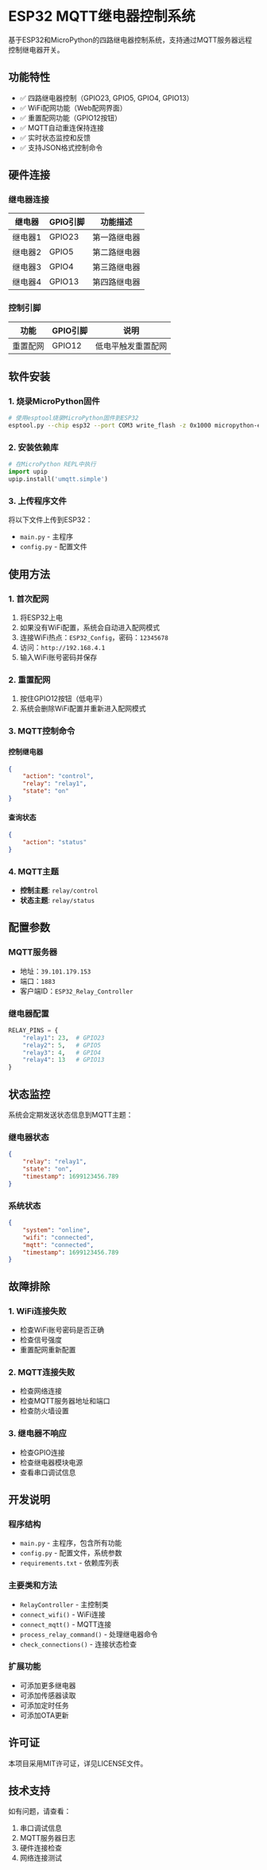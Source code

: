 # ESP32 MQTT继电器控制系统

基于ESP32和MicroPython的四路继电器控制系统，支持通过MQTT服务器远程控制继电器开关。

## 功能特性

- ✅ 四路继电器控制（GPIO23, GPIO5, GPIO4, GPIO13）
- ✅ WiFi配网功能（Web配网界面）
- ✅ 重置配网功能（GPIO12按钮）
- ✅ MQTT自动重连保持连接
- ✅ 实时状态监控和反馈
- ✅ 支持JSON格式控制命令

## 硬件连接

### 继电器连接
| 继电器 | GPIO引脚 | 功能描述 |
|--------|----------|----------|
| 继电器1 | GPIO23   | 第一路继电器 |
| 继电器2 | GPIO5    | 第二路继电器 |
| 继电器3 | GPIO4    | 第三路继电器 |
| 继电器4 | GPIO13   | 第四路继电器 |

### 控制引脚
| 功能 | GPIO引脚 | 说明 |
|------|----------|------|
| 重置配网 | GPIO12   | 低电平触发重置配网 |

## 软件安装

### 1. 烧录MicroPython固件
```bash
# 使用esptool烧录MicroPython固件到ESP32
esptool.py --chip esp32 --port COM3 write_flash -z 0x1000 micropython-esp32-20231005-v1.21.0.bin
```

### 2. 安装依赖库
```python
# 在MicroPython REPL中执行
import upip
upip.install('umqtt.simple')
```

### 3. 上传程序文件
将以下文件上传到ESP32：
- `main.py` - 主程序
- `config.py` - 配置文件

## 使用方法

### 1. 首次配网
1. 将ESP32上电
2. 如果没有WiFi配置，系统会自动进入配网模式
3. 连接WiFi热点：`ESP32_Config`，密码：`12345678`
4. 访问：`http://192.168.4.1`
5. 输入WiFi账号密码并保存

### 2. 重置配网
1. 按住GPIO12按钮（低电平）
2. 系统会删除WiFi配置并重新进入配网模式

### 3. MQTT控制命令

#### 控制继电器
```json
{
    "action": "control",
    "relay": "relay1",
    "state": "on"
}
```

#### 查询状态
```json
{
    "action": "status"
}
```

### 4. MQTT主题
- **控制主题**: `relay/control`
- **状态主题**: `relay/status`

## 配置参数

### MQTT服务器
- 地址：`39.101.179.153`
- 端口：`1883`
- 客户端ID：`ESP32_Relay_Controller`

### 继电器配置
```python
RELAY_PINS = {
    "relay1": 23,  # GPIO23
    "relay2": 5,   # GPIO5
    "relay3": 4,   # GPIO4
    "relay4": 13   # GPIO13
}
```

## 状态监控

系统会定期发送状态信息到MQTT主题：

### 继电器状态
```json
{
    "relay": "relay1",
    "state": "on",
    "timestamp": 1699123456.789
}
```

### 系统状态
```json
{
    "system": "online",
    "wifi": "connected",
    "mqtt": "connected",
    "timestamp": 1699123456.789
}
```

## 故障排除

### 1. WiFi连接失败
- 检查WiFi账号密码是否正确
- 检查信号强度
- 重置配网重新配置

### 2. MQTT连接失败
- 检查网络连接
- 检查MQTT服务器地址和端口
- 检查防火墙设置

### 3. 继电器不响应
- 检查GPIO连接
- 检查继电器模块电源
- 查看串口调试信息

## 开发说明

### 程序结构
- `main.py` - 主程序，包含所有功能
- `config.py` - 配置文件，系统参数
- `requirements.txt` - 依赖库列表

### 主要类和方法
- `RelayController` - 主控制类
- `connect_wifi()` - WiFi连接
- `connect_mqtt()` - MQTT连接
- `process_relay_command()` - 处理继电器命令
- `check_connections()` - 连接状态检查

### 扩展功能
- 可添加更多继电器
- 可添加传感器读取
- 可添加定时任务
- 可添加OTA更新

## 许可证

本项目采用MIT许可证，详见LICENSE文件。

## 技术支持

如有问题，请查看：
1. 串口调试信息
2. MQTT服务器日志
3. 硬件连接检查
4. 网络连接测试
